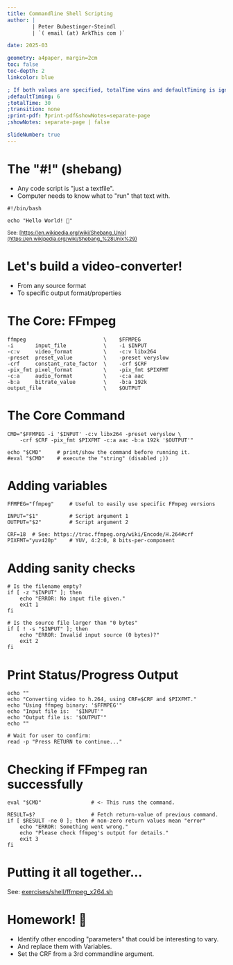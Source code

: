 ```yaml
---
title: Commandline Shell Scripting
author: |
        | Peter Bubestinger-Steindl
        | `( email (at) ArkThis com )`

date: 2025-03

geometry: a4paper, margin=2cm
toc: false
toc-depth: 2
linkcolor: blue

; If both values are specified, totalTime wins and defaultTiming is ignored:
;defaultTiming: 6
;totalTime: 30
;transition: none
;print-pdf: ?print-pdf&showNotes=separate-page
;showNotes: separate-page | false

slideNumber: true
---
```



<!--
Stück für Stück ein Script mit FFmpeg im Core ausbauen.
- Von video format A zu B
- Von "film" (images + wav) zu video
-->

# The "#!" (shebang)

  * Any code script is "just a textfile".
  * Computer needs to know what to "run" that text with.

```{.bash}
#!/bin/bash

echo "Hello World! 🌈️"
```

<small>See: [https://en.wikipedia.org/wiki/Shebang_Unix](https://en.wikipedia.org/wiki/Shebang_%28Unix%29)</small>


# Let's build a video-converter!

  * From any source format
  * To specific output format/properties


# The Core: FFmpeg

```{.bash}
ffmpeg                         \    $FFMPEG
-i       input_file            \    -i $INPUT
-c:v     video_format          \    -c:v libx264
-preset  preset_value          \    -preset veryslow
-crf     constant_rate_factor  \    -crf $CRF
-pix_fmt pixel_format          \    -pix_fmt $PIXFMT
-c:a     audio_format          \    -c:a aac
-b:a     bitrate_value         \    -b:a 192k
output_file                    \    $OUTPUT
```


# The Core Command

```{.bash}
CMD="$FFMPEG -i '$INPUT' -c:v libx264 -preset veryslow \
    -crf $CRF -pix_fmt $PIXFMT -c:a aac -b:a 192k '$OUTPUT'"

echo "$CMD"     # print/show the command before running it.
#eval "$CMD"    # execute the "string" (disabled ;))
```


# Adding variables

```{.bash}
FFMPEG="ffmpeg"     # Useful to easily use specific FFmpeg versions

INPUT="$1"          # Script argument 1
OUTPUT="$2"         # Script argument 2

CRF=18  # See: https://trac.ffmpeg.org/wiki/Encode/H.264#crf
PIXFMT="yuv420p"    # YUV, 4:2:0, 8 bits-per-component
```


# Adding sanity checks

```{.bash}
# Is the filename empty?
if [ -z "$INPUT" ]; then
    echo "ERROR: No input file given."
    exit 1
fi

# Is the source file larger than "0 bytes"
if [ ! -s "$INPUT" ]; then
    echo "ERROR: Invalid input source (0 bytes)?"
    exit 2
fi
```


# Print Status/Progress Output

```{.bash}
echo ""
echo "Converting video to h.264, using CRF=$CRF and $PIXFMT."
echo "Using ffmpeg binary: '$FFMPEG'"
echo "Input file is:  '$INPUT'"
echo "Output file is: '$OUTPUT'"
echo ""

# Wait for user to confirm:
read -p "Press RETURN to continue..."
```


# Checking if FFmpeg ran successfully

```{.bash}
eval "$CMD"                # <- This runs the command.

RESULT=$?                  # Fetch return-value of previous command.
if [ $RESULT -ne 0 ]; then # non-zero return values mean "error"
    echo "ERROR: Something went wrong."
    echo "Please check ffmpeg's output for details."
    exit 3
fi
```


# Putting it all together...

See: [exercises/shell/ffmpeg_x264.sh](../../../exercises/shell/scripts/ffmpeg_x264.sh)



# Homework! 🎉️

  * Identify other encoding "parameters" that could be interesting to vary.
  * And replace them with Variables.
  * Set the CRF from a 3rd commandline argument.
